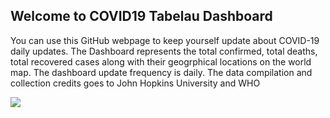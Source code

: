 ## Welcome to COVID19 Tabelau Dashboard

You can use this GitHub webpage to keep yourself update about COVID-19 daily updates. The Dashboard represents the total confirmed, total deaths, total recovered cases along with their geogrphical locations on the world map. The dashboard update frequency is daily. The data compilation and collection credits goes to John Hopkins University and WHO
<div class='tableauPlaceholder' id='viz1584221147029' style='position: relative'>
<noscript><ahref='https:&#47;&#47;public.tableau.com&#47;profile&#47;ameya.agavekar8645#!&#47;vizhome&#47;CoronavirusCOVID-19GlobalCases&#47;Dashboard1?publish=yes'><img alt=' ' src='https:&#47;&#47;public.tableau.com&#47;static&#47;images&#47;Co&#47;CoronavirusCOVID-19GlobalCases&#47;Dashboard1&#47;1_rss.png' style='border: none' />
</a></noscript><object class='tableauViz'  style='display:none;'><param name='host_url' value='https%3A%2F%2Fpublic.tableau.com%2F' /> <param name='embed_code_version' value='3' /> <param name='site_root' value='' /><param name='name' value='CoronavirusCOVID-19GlobalCases&#47;Dashboard1' /><param name='tabs' value='no' /><param name='toolbar' value='yes' />
 <param name='static_image' value='https:&#47;&#47;public.tableau.com&#47;static&#47;images&#47;Co&#47;CoronavirusCOVID-19GlobalCases&#47;Dashboard1&#47;1.png' /> <param name='animate_transition' value='yes' /><param name='display_static_image' value='yes' />
  <param name='display_spinner' value='yes' /><param name='display_overlay' value='yes' /><param name='display_count' value='yes' /><param name='filter' value='publish=yes' /></object>
</div>                
  <script type='text/javascript'>                   
var divElement = document.getElementById('viz1584221147029');                    
 var vizElement = divElement.getElementsByTagName('object')[0];                    
 if ( divElement.offsetWidth > 800 ) { vizElement.style.width='2000%';vizElement.style.height=(divElement.offsetWidth*0.75)+'px';} else if ( divElement.offsetWidth > 500 ) { vizElement.style.width='2000%';vizElement.style.height=(divElement.offsetWidth*0.75)+'px';} else { vizElement.style.width='2000%';vizElement.style.height='927px';}                     
 var scriptElement = document.createElement('script');                    
scriptElement.src = 'https://public.tableau.com/javascripts/api/viz_v1.js';                    vizElement.parentNode.insertBefore(scriptElement, vizElement);
</script>
